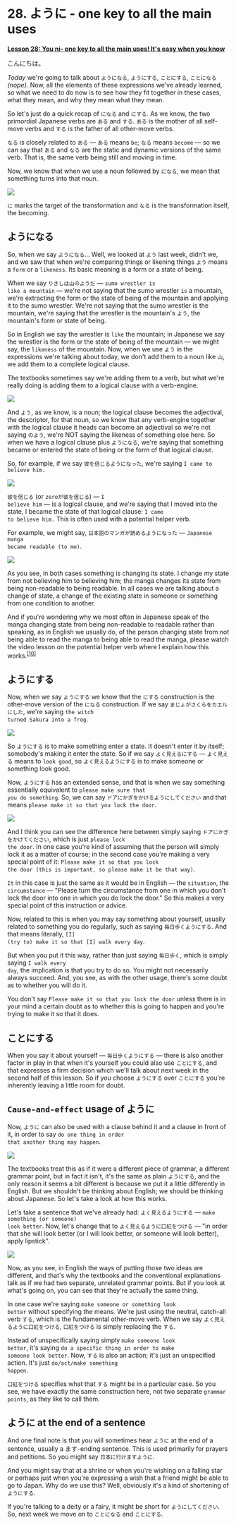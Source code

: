 # **28. ように - one key to all the main uses**

[**Lesson 28: You ni- one key to all the main uses! It's easy when you know**](https://www.youtube.com/watch?v=IE7WgIOOGbM&list=PLg9uYxuZf8x_A-vcqqyOFZu06WlhnypWj&index=30&pp=iAQB)

こんにちは。

*Today* we're going to talk about <code>ようになる</code>, <code>ようにする</code>, <code>ことにする</code>, <code>ことになる</code>*(nope)*. Now, all the elements of these expressions we've already learned, so what we need to do now is to see how they fit together in these cases, what they mean, and why they mean what they mean.

So let's just do a quick recap of <code>になる</code> and <code>にする</code>. As we know, the two primordial Japanese verbs are <code>ある</code> and <code>する</code>. <code>ある</code> is the mother of all self-move verbs and <code>する</code> is the father of all other-move verbs.

<code>なる</code> is closely related to <code>ある</code> — <code>ある</code> means <code>be</code>; <code>なる</code> means <code>become</code> — so we can say that <code>ある</code> and <code>なる</code> are the static and dynamic versions of the same verb. That is, the same verb being still and moving in time.

Now, we know that when we use a noun followed by <code>になる</code>, we mean that something turns into that noun.

![](../media/image1038.webp)

<code>に</code> marks the target of the transformation and <code>なる</code> is the transformation itself, the becoming.

## ようになる

So, when we say <code>ようになる</code>... Well, we looked at <code>よう</code> last week, didn't we, and we saw that when we're comparing things or likening things <code>よう</code> means a <code>form</code> or a <code>likeness</code>. Its basic meaning is a form or a state of being.

When we say <code>りきしは山のようだ</code> — <code>sumo wrestler is like a mountain</code> — we're not saying that the sumo wrestler <code>is</code> a mountain, we're extracting the form or the state of being of the mountain and applying it to the sumo wrestler. We're not saying that the sumo wrestler is the mountain, we're saying that the wrestler is the mountain's <code>よう</code>, the mountain's form or state of being.

So in English we say the wrestler is <code>like</code> the mountain; in Japanese we say the wrestler is the form or the state of being of the mountain — we might say, the <code>likeness</code> of the mountain. Now, when we use <code>よう</code> in the expressions we're talking about today, we don't add them to a noun like <code>山</code>, we add them to a complete logical clause.

The textbooks sometimes say we're adding them to a verb, but what we're really doing is adding them to a logical clause with a verb-engine.

![](../media/image364.webp)

And <code>よう</code>, as we know, is a noun; the logical clause becomes the adjectival, the descriptor, for that noun, so we know that any verb-engine together with the logical clause it heads can become an adjectival so we're not saying <code>のよう</code>, we're NOT saying the likeness of something else here. So when we have a logical clause plus <code>ようになる</code>, we're saying that something became or entered the state of being or the form of that logical clause.

So, for example, if we say <code>彼を信じるようになった</code>, we're saying <code>I came to believe him.</code>

![](../media/image893.webp)

<code>彼を信じる</code> (or <code>zeroが彼を信じる</code>) — <code>I believe him</code> — is a logical clause, and we're saying that I moved into the state, I became the state of that logical clause: <code>I came to believe him.</code> This is often used with a potential helper verb.

For example, we might say, <code>日本語のマンガが読めるようになった</code> — <code>Japanese manga became readable (to me)</code>.

![](../media/image304.webp)

As you see, in both cases something is changing its state. I change my state from not believing him to believing him; the manga changes its state from being non-readable to being readable. In all cases we are talking about a change of state, a change of the existing state in someone or something from one condition to another.

And if you're wondering why we most often in Japanese speak of the manga changing state from being non-readable to readable rather than speaking, as in English we usually do, of the person changing state from not being able to read the manga to being able to read the manga, please watch the video lesson on the potential helper verb where I explain how this works.<sup>[[10]](./10-helper-verbs-the-potential-helper-verb.md)</sup>

## ようにする

Now, when we say <code>ようにする</code> we know that the <code>にする</code> construction is the other-move version of the <code>になる</code> construction. If we say <code>まじょがさくらをカエルにした</code>, we're saying <code>the witch turned Sakura into a frog</code>.

![](../media/image93.webp)

So <code>ようにする</code> is to make something enter a state. It doesn't enter it by itself; somebody's making it enter the state. So if we say <code>よく見えるにする</code> — <code>よく見える</code> means to <code>look good</code>, so <code>よく見えるようにする</code> is to make someone or something look good.

Now, <code>ようにする</code> has an extended sense, and that is when we say something essentially equivalent to <code>please make sure that you do something</code>. So, we can say <code>ドアにかぎをかけるようにしてください</code> and that means <code>please make it so that you lock the door</code>.

![](../media/image771.webp)

And I think you can see the difference here between simply saying <code>ドアにかぎをかけてください</code>, which is just <code>please lock the door</code>. In one case you're kind of assuming that the person will simply lock it as a matter of course; in the second case you're making a very special point of it: <code>Please make it so that you lock the door (this is important, so please make it be that way)</code>.

<code>It</code> in this case is just the same as it would be in English — the <code>situation</code>, the <code>circumstance</code> — "Please turn the circumstance from one in which you don't lock the door into one in which you do lock the door." So this makes a very special point of this instruction or advice.

Now, related to this is when you may say something about yourself, usually related to something you do regularly, such as saying <code>毎日歩くようにする</code>. And that means literally, <code>\[I\] (try to) make it so that \[I\] walk every day</code>.

But when you put it this way, rather than just saying <code>毎日歩く</code>, which is simply saying <code>I walk every day</code>, the implication is that you try to do so. You might not necessarily always succeed. And, you see, as with the other usage, there's some doubt as to whether you will do it.

You don't say <code>Please make it so that you lock the door</code> unless there is in your mind a certain doubt as to whether this is going to happen and you're trying to make it so that it does.

## ことにする

When you say it about yourself — <code>毎日歩くようにする</code> — there is also another factor in play in that when it's yourself you could also use <code>ことにする</code>, and that expresses a firm decision which we'll talk about next week in the second half of this lesson. So if you choose <code>ようにする</code> over <code>ことにする</code> you're inherently leaving a little room for doubt.

## <code>Cause-and-effect</code> usage of ように

Now, <code>ように</code> can also be used with a clause behind it and a clause in front of it, in order to say <code>do one thing in order that another thing may happen</code>.

![](../media/image756.webp)

The textbooks treat this as if it were a different piece of grammar, a different grammar point, but in fact it isn't, it's the same as plain <code>ようにする</code>, and the only reason it seems a bit different is because we put it a little differently in English. But we shouldn't be thinking about English; we should be thinking about Japanese. So let's take a look at how this works.

Let's take a sentence that we've already had: <code>よく見えるようにする</code> — <code>make something (or someone) look better</code>. Now, let's change that to <code>よく見えるように口紅をつける</code> — "in order that she will look better (or I will look better, or someone will look better), apply lipstick".

![](../media/image992.webp)

Now, as you see, in English the ways of putting those two ideas are different, and that's why the textbooks and the conventional explanations talk as if we had two separate, unrelated grammar points. But if you look at what's going on, you can see that they're actually the same thing.

In one case we're saying <code>make someone or something look better</code> without specifying the means. We're just using the neutral, catch-all verb <code>する</code>, which is the fundamental other-move verb. When we say <code>よく見えるように口紅をつける</code>, <code>口紅をつける</code> is simply replacing the <code>する</code>.

Instead of unspecifically saying simply <code>make someone look better</code>, it's saying <code>do a specific thing in order to make someone look better</code>. Now, <code>する</code> is also an action; it's just an unspecified action. It's just <code>do/act/make something happen</code>.

<code>口紅をつける</code> specifies what that <code>する</code> might be in a particular case. So you see, we have exactly the same construction here, not two separate <code>grammar points</code>, as they like to call them.

## ように at the end of a sentence

And one final note is that you will sometimes hear <code>ように</code> at the end of a sentence, usually a ます-ending sentence. This is used primarily for prayers and petitions. So you might say <code>日本に行けますように</code>.

And you might say that at a shrine or when you're wishing on a falling star or perhaps just when you're expressing a wish that a friend might be able to go to Japan. Why do we use this? Well, obviously it's a kind of shortening of <code>ようにする</code>.

If you're talking to a deity or a fairy, it might be short for <code>ようにしてください</code>. So, next week we move on to <code>ことになる</code> and <code>ことにする</code>.
